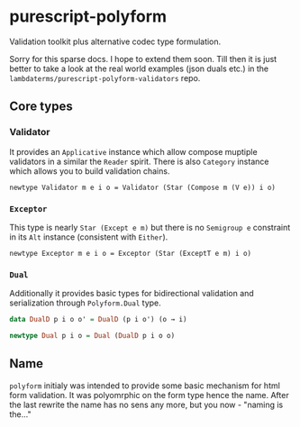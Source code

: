 # purescript-polyform

Validation toolkit plus alternative codec type formulation.

Sorry for this sparse docs. I hope to extend them soon. Till then it is just better to take a look at the real world examples (json duals etc.) in the `lambdaterms/purescript-polyform-validators` repo.

## Core types

### Validator

It provides an `Applicative` instance which allow compose muptiple validators in a similar the `Reader` spirit. There is also `Category` instance which allows you to build validation chains.

```
newtype Validator m e i o = Validator (Star (Compose m (V e)) i o)

```

### `Exceptor`

This type is nearly `Star (Except e m)` but there is no `Semigroup e` constraint in its `Alt` instance (consistent with `Either`).


```
newtype Exceptor m e i o = Exceptor (Star (ExceptT e m) i o)
```

### `Dual`

Additionally it provides basic types for bidirectional validation and serialization through `Polyform.Dual` type.

```purescript
data DualD p i o o' = DualD (p i o') (o → i)

newtype Dual p i o = Dual (DualD p i o o)
```

## Name

 `polyform` initialy was intended to provide some basic mechanism for html form validation. It was polyomrphic on the form type hence the name. After the last rewrite the name has no sens any more, but you now - "naming is the..."
